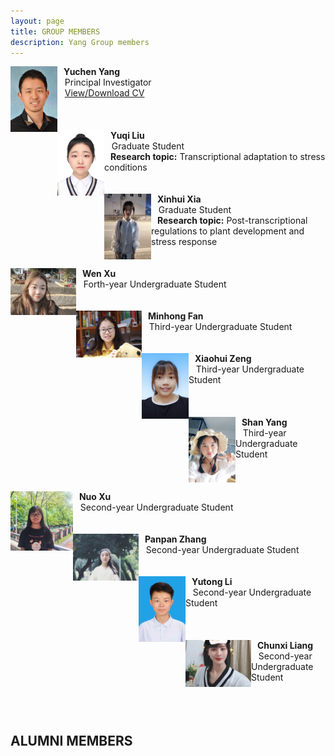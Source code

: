 ```yaml
---
layout: page
title: GROUP MEMBERS
description: Yang Group members
---
```


<img align="left" src="../assets/Yuchen.jpg" height="105" width="75" title="Yuchen Yang" alt="Yuchen Yang"/>
    <b>&nbsp;&nbsp;&nbsp;Yuchen Yang</b> <br/>
    &nbsp;&nbsp;&nbsp;Principal Investigator <br/>
    &nbsp;&nbsp;&nbsp;<a href="../assets/Curriculum Vitae_Yuchen_Yang.pdf" title="Download CV as PDF">View/Download CV</a> <br/>
<br/>
<br/>
<br/>


<img align="left" src="../assets/Yuqi.jpeg" height="105" width="75" title="Yuqi Liu" alt="Yuqi Liu"/> 
    <b>&nbsp;&nbsp;&nbsp;Yuqi Liu</b> <br/>
    &nbsp;&nbsp;&nbsp;Graduate Student <br/>
    <b>&nbsp;&nbsp;&nbsp;Research topic:</b> Transcriptional adaptation to stress conditions <br/> 

<br/>
<br/>

<img align="left" src="../assets/Xinhui_new.jpeg" height="105" width="75" title="Xinhui Xia" alt="Xinhui Xia"/>
     <b>&nbsp;&nbsp;&nbsp;Xinhui Xia</b> <br/>
     &nbsp;&nbsp;&nbsp;Graduate Student <br/>
     <b>&nbsp;&nbsp;&nbsp;Research topic:</b> Post-transcriptional regulations to plant development and stress response <br/> 

<br/>
<br/>

<img align="left" src="../assets/Wenxu.jpeg" height="75" width="105" title="Wenxu Ren" alt="Wenxu Ren"/>
     <b>&nbsp;&nbsp;&nbsp;Wen Xu</b> <br/>
     &nbsp;&nbsp;&nbsp;Forth-year Undergraduate Student <br/>

<br/>
<br/>
	    
<img align="left" src="../assets/Minhong.jpeg" height="75" width="105" title="Minhong Fan" alt="Minhong Fan"/>
     <b>&nbsp;&nbsp;&nbsp;Minhong Fan</b> <br/>
     &nbsp;&nbsp;&nbsp;Third-year Undergraduate Student <br/>

<br/>
<br/>

<img align="left" src="../assets/Xiaohui.jpeg" height="105" width="75" title="Xiaohui Zeng" alt="Xiaohui Zeng"/>
      <b>&nbsp;&nbsp;&nbsp;Xiaohui Zeng</b> <br/>
      &nbsp;&nbsp;&nbsp;Third-year Undergraduate Student <br/>

<br/>
<br/>
<br/>

<img align="left" src="../assets/Shan.jpeg" height="105" width="75" title="Shan Yang" alt="Shan Yang"/>
       <b>&nbsp;&nbsp;&nbsp;Shan Yang</b> <br/>
       &nbsp;&nbsp;&nbsp;Third-year Undergraduate Student <br/>

<br/>
<br/>
<br/>

<img align="left" src="../assets/Nuo.jpeg" height="95" width="100" title="Nuo Xu" alt="Nuo Xu"/>
       <b>&nbsp;&nbsp;&nbsp;Nuo Xu</b> <br/>
       &nbsp;&nbsp;&nbsp;Second-year Undergraduate Student <br/>

<br/>
<br/>

<img align="left" src="../assets/Panpan.jpeg" height="75" width="105" title="Panpan Zhang" alt="Panpan Zhang"/>
       <b>&nbsp;&nbsp;&nbsp;Panpan Zhang</b> <br/>
       &nbsp;&nbsp;&nbsp;Second-year Undergraduate Student <br/>

<br/>
<br/>

<img align="left" src="../assets/Yutong.jpeg" height="105" width="75" title="Yutong Li" alt="Yutong Li"/>
       <b>&nbsp;&nbsp;&nbsp;Yutong Li</b> <br/>
       &nbsp;&nbsp;&nbsp;Second-year Undergraduate Student <br/>

<br/>
<br/>
<br/>

<img align="left" src="../assets/Chunqian.jpeg" height="75" width="105" title="Chunxi Liang" alt="Chunxi Liang"/>
       <b>&nbsp;&nbsp;&nbsp;Chunxi Liang</b> <br/>
       &nbsp;&nbsp;&nbsp;Second-year Undergraduate Student <br/>

<br/>
<br/>
<br/>


## ALUMNI MEMBERS
